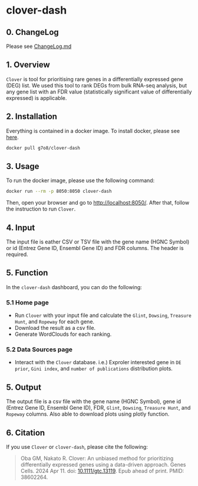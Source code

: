 # clover-dash

## 0. ChangeLog
Please see [ChangeLog.md](ChangeLog.md)

## 1. Overview
`Clover` is tool for prioritising rare genes in a differentially expressed gene (DEG) list. We used this tool to rank DEGs from bulk RNA-seq analysis, but any gene list with an FDR value (statistically significant value of differentially expressed) is applicable. 

## 2. Installation

Everything is contained in a docker image. To install docker, please see [here](https://docs.docker.com/get-docker/).

```bash
docker pull g7o8/clover-dash
```

## 3. Usage
To run the docker image, please use the following command:

```bash
docker run --rm -p 8050:8050 clover-dash
```

Then, open your browser and go to [http://localhost:8050/](http://localhost:8050/). 
After that, follow the instruction to run `Clover`.

## 4. Input
The input file is eather CSV or TSV file with the gene name (HGNC Symbol) or id (Entrez Gene ID, Ensembl Gene ID) and FDR columns. The header is required.

## 5. Function
In the `clover-dash` dashboard, you can do the following:

### 5.1 Home page
- Run `Clover` with your input file and calculate the `Glint`, `Dowsing`, `Treasure Hunt`, and `Ropeway` for each gene.
- Download the result as a csv file.
- Generate WordClouds for each ranking.

### 5.2 Data Sources page
- Interact with the `Clover` database.
	i.e.) Exproler interested gene in `DE prior`, `Gini index`, and `number of publications` distribution plots.

## 5. Output
The output file is a csv file with the gene name (HGNC Symbol), gene id (Entrez Gene ID, Ensembl Gene ID), FDR, `Glint`, `Dowsing`, `Treasure Hunt`, and `Ropeway` columns.  Also able to download plots using plotly function.

## 6. Citation
If you use `Clover` or `clover-dash`, please cite the following:

> Oba GM, Nakato R. Clover: An unbiased method for prioritizing differentially expressed genes using a data-driven approach. Genes Cells. 2024 Apr 11. doi: [10.1111/gtc.13119](https://doi.org/10.1111/gtc.13119). Epub ahead of print. PMID: 38602264.
